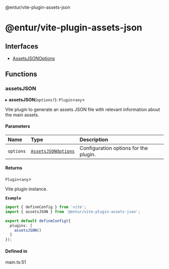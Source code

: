@entur/vite-plugin-assets-json

# @entur/vite-plugin-assets-json

## Interfaces

- [AssetsJSONOptions](interfaces/AssetsJSONOptions.md)

## Functions

### assetsJSON

▸ **assetsJSON**(`options?`): `Plugin`\<`any`\>

Vite plugin to generate an assets JSON file with relevant information about the main assets.

#### Parameters

| Name | Type | Description |
| :------ | :------ | :------ |
| `options` | [`AssetsJSONOptions`](interfaces/AssetsJSONOptions.md) | Configuration options for the plugin. |

#### Returns

`Plugin`\<`any`\>

Vite plugin instance.

**`Example`**

```ts
import { defineConfig } from 'vite';
import { assetsJSON } from '@entur/vite-plugin-assets-json';

export default defineConfig({
  plugins: [
    assetsJSON()
  ]
});
```

#### Defined in

main.ts:51
